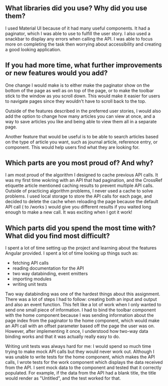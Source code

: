 ## What libraries did you use? Why did you use them?

I used Material UI because of it had many useful components. It had a paginator, which I was able to use to fulfill the user story. 
I also used a snackbar to display any errors when calling the API. I was able to focus more on completing the task then worrying about accessibility and 
creating a good looking application.

## If you had more time, what further improvements or new features would you add?

One change I would make is to either make the paginator show on the bottom of the page as well as on top of the page, or to make the toolbar 
stick to the window as you scroll down. This would make it easier for users to navigate pages since they wouldn't have to scroll back to the top.  

Outside of the features described in the preferred user stories, I would also add the option to change how many articles you can view at once, and a way
to save articles you like and being able to view them all in a separate page. 

Another feature that would be useful is to be able to search articles based on the type of article you want, such as journal article, reference entry, or component.
This would help users find what they are looking for.

## Which parts are you most proud of? And why?

I am most proud of the algorithm I designed to cache previous API calls. It was my first time wokring with an API that had pagination, 
and the CrossRef etiquette article mentioned caching results to prevent multiple API calls. Outside of practicing algorithm problems, I never used a cache to solve problems. I used local storage to store the API calls for each page, and decided to delete the cache when reloading the page
because the default API call ( to /works ) would give you different results if you waited long enough to make a new call. It was exciting when I got it work!

## Which parts did you spend the most time with? What did you find most difficult?

I spent a lot of time setting up the project and learning about the features Angular provided. I spent a lot of time looking up things such as:
- fetching API calls
- reading documentation for the API
- two way databinding, event emitters
- importing modules
- writing unit tests

Two way databinding was one of the hardest things about this assignment. There was a lot of steps I had to follow: creating both an input and output and also an event function.
This felt like a lot of work when I only wanted to send one small piece of information. I had to bind the toolbar component with the home component because I was sending information about the page index from
the paginator to the home component, which would make an API call with an offset parameter based off the page the user was on. However, after implementing it once, 
I understood how two-way data binding works and that it was actually really easy to do. 

Writing unit tests was always hard for me: I would spend so much time trying to make mock API calls but they would never work out. Although I was unable to write tests for the
home component, which makes the API calls, I wrote tests for the work component which displays the data received from the API. I sent mock data to the component and tested
that it correctly populated. For example, if the data from the API had a blank title, the title would render as "Untitled", and the test worked for that.
